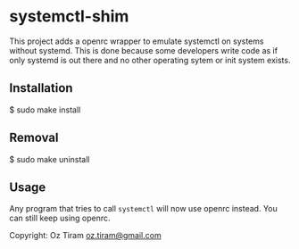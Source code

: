 systemctl-shim
==============

This project adds a openrc wrapper to emulate systemctl on systems
without systemd. This is done because some developers write code as if
only systemd is out there and no other operating sytem or init system exists.

## Installation

$ sudo make install

## Removal

$ sudo make uninstall

## Usage

Any program that tries to call ``systemctl`` will now use openrc instead.
You can still keep using openrc.


Copyright: Oz Tiram <oz.tiram@gmail.com>
